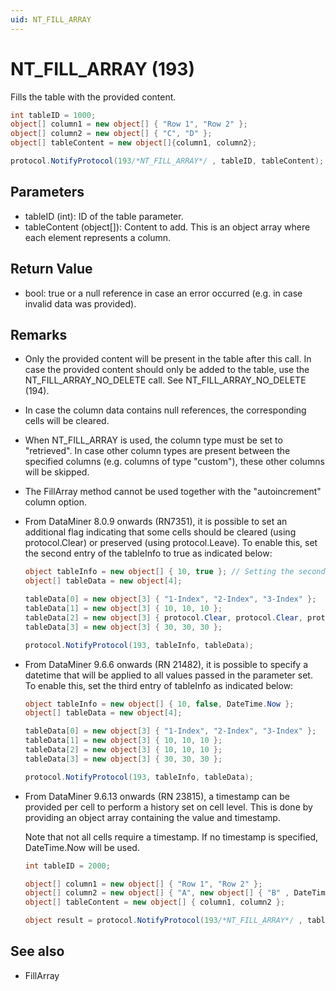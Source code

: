 ```yaml
---
uid: NT_FILL_ARRAY
---
```


# NT_FILL_ARRAY (193)

Fills the table with the provided content.

```csharp
int tableID = 1000;
object[] column1 = new object[] { "Row 1", "Row 2" };
object[] column2 = new object[] { "C", "D" };
object[] tableContent = new object[]{column1, column2};

protocol.NotifyProtocol(193/*NT_FILL_ARRAY*/ , tableID, tableContent);
```

## Parameters

- tableID (int): ID of the table parameter.
- tableContent (object[]): Content to add. This is an object array where each element represents a column.

## Return Value

- bool: true or a null reference in case an error occurred (e.g. in case invalid data was provided).

## Remarks

- Only the provided content will be present in the table after this call. In case the provided content should only be added to the table, use the NT_FILL_ARRAY_NO_DELETE call. See NT_FILL_ARRAY_NO_DELETE (194).
- In case the column data contains null references, the corresponding cells will be cleared.
- When NT_FILL_ARRAY is used, the column type must be set to "retrieved". In case other column types are present between the specified columns (e.g. columns of type "custom"), these other columns will be skipped.
- The FillArray method cannot be used together with the "autoincrement" column option.
- From DataMiner 8.0.9 onwards (RN7351), it is possible to set an additional flag indicating that some cells should be cleared (using protocol.Clear) or preserved (using protocol.Leave). To enable this, set the second entry of the tableInfo to true as indicated below:

  ```csharp
  object tableInfo = new object[] { 10, true }; // Setting the second entry to true enables the use of the protocol.Clear and protocol.Leave functionality.
  object[] tableData = new object[4];

  tableData[0] = new object[3] { "1-Index", "2-Index", "3-Index" };
  tableData[1] = new object[3] { 10, 10, 10 };
  tableData[2] = new object[3] { protocol.Clear, protocol.Clear, protocol.Clear };
  tableData[3] = new object[3] { 30, 30, 30 };

  protocol.NotifyProtocol(193, tableInfo, tableData);
  ```

- From DataMiner 9.6.6 onwards (RN 21482), it is possible to specify a datetime that will be applied to all values passed in the parameter set. To enable this, set the third entry of tableInfo as indicated below:

  ```csharp
  object tableInfo = new object[] { 10, false, DateTime.Now };
  object[] tableData = new object[4];

  tableData[0] = new object[3] { "1-Index", "2-Index", "3-Index" };
  tableData[1] = new object[3] { 10, 10, 10 };
  tableData[2] = new object[3] { 10, 10, 10 };
  tableData[3] = new object[3] { 30, 30, 30 };

  protocol.NotifyProtocol(193, tableInfo, tableData);
  ```

- From DataMiner 9.6.13 onwards (RN 23815), a timestamp can be provided per cell to perform a history set on cell level. This is done by providing an object array containing the value and timestamp.

  Note that not all cells require a timestamp. If no timestamp is specified, DateTime.Now will be used.

  ```csharp
  int tableID = 2000;

  object[] column1 = new object[] { "Row 1", "Row 2" };
  object[] column2 = new object[] { "A", new object[] { "B" , DateTime.Now - TimeSpan.FromDays(11) } };
  object[] tableContent = new object[] { column1, column2 };

  object result = protocol.NotifyProtocol(193/*NT_FILL_ARRAY*/ , tableID, tableContent);
  ```

## See also

- FillArray